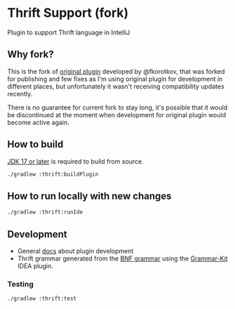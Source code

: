 # Thrift Support (fork)

Plugin to support Thrift language in IntelliJ

## Why fork?

This is the fork of [original plugin](https://github.com/fkorotkov/intellij-thrift) developed by @fkorotkov, that 
was forked for publishing and few fixes as I'm using original plugin for development in different places, 
but unfortunately it wasn't receiving compatibility updates recently.

There is no guarantee for current fork to stay long, it's possible that it would be discontinued at the moment
when development for original plugin would become active again.

## How to build

[JDK 17 or later](https://adoptium.net/) is required to build from source.

```bash
./gradlew :thrift:buildPlugin
```

## How to run locally with new changes

```bash
./gradlew :thrift:runIde
```

## Development

 - General [docs](https://plugins.jetbrains.com/docs/intellij/welcome.html) about plugin development
 - Thrift grammar generated from the [BNF grammar](./thrift/src/main/grammar/Thrift.bnf) using
the [Grammar-Kit](https://github.com/JetBrains/Grammar-Kit) IDEA plugin. 

### Testing 

```bash
./gradlew :thrift:test
```
